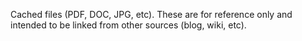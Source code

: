 Cached files (PDF, DOC, JPG, etc).  These are for reference only and intended to be linked from other sources (blog, wiki, etc).
